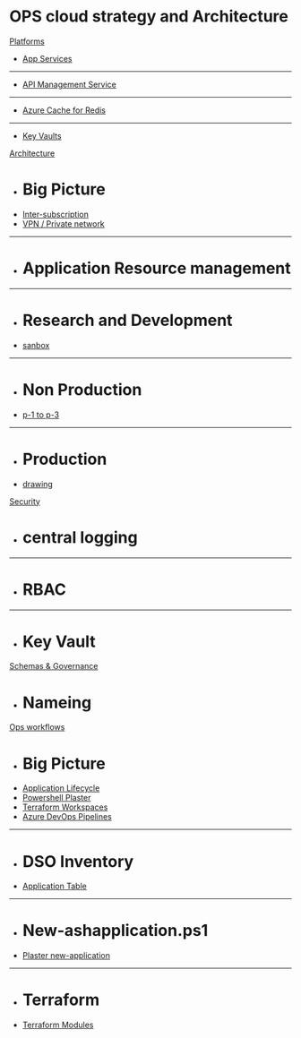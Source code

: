 # OPS cloud strategy and Architecture

[Platforms]()

  * [App Services](app.md)
  - - - -
  * [API Management Service](apim.md)
  - - - -
  * [Azure Cache for Redis](redis.md)
  - - - -
  * [Key Vaults](Keyvault.md)

[Architecture]()

  * # Big Picture
  * [Inter-subscription](big1.md)
  * [VPN / Private network](big2.md)
  - - - -
  * # Application Resource management

  - - - -
  * # Research and Development
  * [sanbox](rnd1.md)
  - - - -
  * # Non Production
  * [p-1 to p-3](nonprod1.md)
  - - - -
  * # Production
  * [drawing](prod1.md)

[Security]()

  * # central logging
  - - - -
  * # RBAC
  - - - -
  * # Key Vault

[Schemas & Governance]()

  * # Nameing

[Ops workflows]()

  * # Big Picture
  * [Application Lifecycle](applife.md)
  * [Powershell Plaster](plaster.md)
  * [Terraform Workspaces](.md)
  * [Azure DevOps Pipelines](.md)
  - - - -
  * # DSO Inventory
  * [Application Table](.md)
  - - - -
  * # New-ashapplication.ps1
  * [Plaster new-application](plaster.md)
  - - - -
  * # Terraform 
  * [Terraform Modules](tfmodules.md)
  